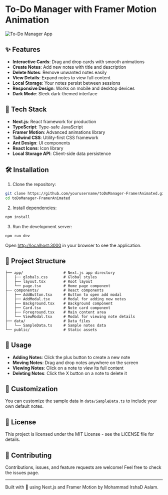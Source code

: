 # To-Do Manager with Framer Motion Animation
![To-Do Manager App](https://i.imgur.com/example-image.png)

## ✨ Features

- **Interactive Cards**: Drag and drop cards with smooth animations
- **Create Notes**: Add new notes with title and description
- **Delete Notes**: Remove unwanted notes easily
- **View Details**: Expand notes to view full content
- **Local Storage**: Your notes persist between sessions
- **Responsive Design**: Works on mobile and desktop devices
- **Dark Mode**: Sleek dark-themed interface

## 🚀 Tech Stack

- **Next.js**: React framework for production
- **TypeScript**: Type-safe JavaScript
- **Framer Motion**: Advanced animations library
- **Tailwind CSS**: Utility-first CSS framework
- **Ant Design**: UI components
- **React Icons**: Icon library
- **Local Storage API**: Client-side data persistence

## 🛠️ Installation

1. Clone the repository:

```bash
git clone https://github.com/yourusername/toDoManager-FramerAnimated.git
cd toDoManager-FramerAnimated
```

2. Install dependencies:

```bash
npm install
```

3. Run the development server:

```bash
npm run dev
```

Open [http://localhost:3000](http://localhost:3000) in your browser to see the application.

## 📁 Project Structure

```
├── app/                  # Next.js app directory
│   ├── globals.css       # Global styles
│   ├── layout.tsx        # Root layout
│   └── page.tsx          # Home page component
├── components/           # React components
│   ├── AddButton.tsx     # Button to open add modal
│   ├── AddModal.tsx      # Modal for adding new notes
│   ├── Background.tsx    # Background component
│   ├── Card.tsx          # Note card component
│   ├── Foreground.tsx    # Main content area
│   └── ViewModal.tsx     # Modal for viewing note details
├── data/                 # Data files
│   └── SampleData.ts     # Sample notes data
└── public/               # Static assets
```

## 📝 Usage

- **Adding Notes**: Click the plus button to create a new note
- **Moving Notes**: Drag and drop notes anywhere on the screen
- **Viewing Notes**: Click on a note to view its full content
- **Deleting Notes**: Click the X button on a note to delete it

## 🔧 Customization

You can customize the sample data in `data/SampleData.ts` to include your own default notes.

## 📄 License

This project is licensed under the MIT License - see the LICENSE file for details.

## 🤝 Contributing

Contributions, issues, and feature requests are welcome! Feel free to check the issues page.

---

Built with 💌 using Next.js and Framer Motion by Mohammad IrshaD Aalam.
